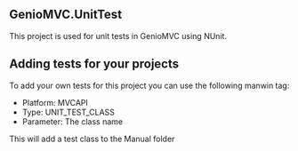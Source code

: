 ## GenioMVC.UnitTest
This project is used for unit tests in GenioMVC using NUnit.
## Adding tests for your projects
To add your own tests for this project you can use the following manwin tag:
- Platform: MVCAPI
- Type: UNIT_TEST_CLASS
- Parameter: The class name

This will add a test class to the Manual folder
